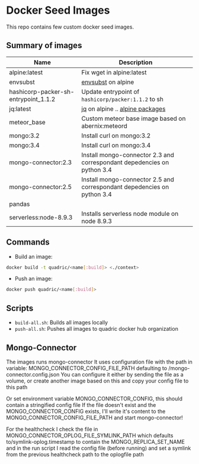 # Docker Seed Images

This repo contains few custom docker seed images.

## Summary of images

| Name | Description |
|------|-------------|
| alpine:latest | Fix wget in alpine:latest |
| envsubst | [envsubst](https://linux.die.net/man/1/envsubst) on alpine |
| hashicorp-packer-sh-entrypoint_1.1.2 | Update entrypoint of `hashicorp/packer:1.1.2` to sh |
| jq:latest | [jq](https://stedolan.github.io/jq/) on alpine .. [alpine packages](https://pkgs.alpinelinux.org/packages?name=jq&branch=&repo=&arch=&maintainer=) |
| meteor_base | Custom meteor base image based on abernix:meteord |
| mongo:3.2 | Install curl on mongo:3.2 |
| mongo:3.4 | Install curl on mongo:3.4 |
| mongo-connector:2.3 | Install mongo-connector 2.3 and correspondant depedencies on python 3.4 |
| mongo-connector:2.5 | Install mongo-connector 2.5 and correspondant depedencies on python 3.4 |
| pandas | 
| serverless:node-8.9.3 | Installs serverless node module on node 8.9.3 |

## Commands

- Build an image:

```bash
docker build -t quadric/<name[:build]> <./context>
```

- Push an image:

```bash
docker push quadric/<name[:build]>
```

## Scripts

- `build-all.sh`: Builds all images locally
- `push-all.sh`: Pushes all images to quadric docker hub organization

## Mongo-Connector

The images runs mongo-connector
It uses configuration file with the path in variable: MONGO_CONNECTOR_CONFIG_FILE_PATH defaulting to /mongo-connector.config.json
You can configure it either by sending the file as a volume, or create another image based on this and copy your config file to this path

Or set environment variable MONGO_CONNECTOR_CONFIG, this should contain a stringified config file
If the file doesn't exist and the MONGO_CONNECTOR_CONFIG exists, I'll write it's content to the MONGO_CONNECTOR_CONFIG_FILE_PATH and start mongo-connector!

For the healthcheck I check the file in MONGO_CONNECTOR_OPLOG_FILE_SYMLINK_PATH which defaults to/symlink-oplog.timestamp to contain the MONGO_REPLICA_SET_NAME
and in the run script I read the config file (before running) and set a symlink from the previous healthcheck path to the oplogfile path